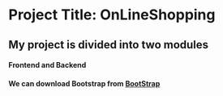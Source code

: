 # Project Title: OnLineShopping
## My project is divided into two modules
#### Frontend and Backend
#### We can download Bootstrap from <a href="http://www.bootstrap.com">BootStrap</a>
